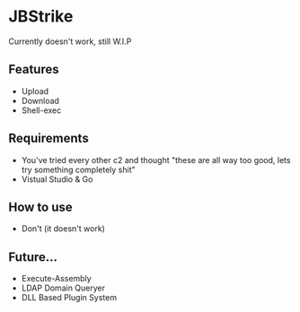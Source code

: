 # JBStrike

Currently doesn't work, still W.I.P

## Features

- Upload
- Download
- Shell-exec 


## Requirements

- You've tried every other c2 and thought "these are all way too good, lets try something completely shit" 
- Vistual Studio & Go

## How to use

- Don't (it doesn't work)

## Future...

- Execute-Assembly
- LDAP Domain Queryer
- DLL Based Plugin System

